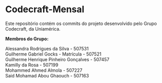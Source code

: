 # Codecraft-Mensal
Este repositório contém os commits do projeto desenvolvido pelo Grupo Codecraft, da Uniamérica.

**Membros do Grupo:** <br>

Alessandra Rodrigues da Silva - 507531 <br>
Guilherme Gabriel Gocks - Matrícula - 507521 <br>
Guilherme Henrique Pinheiro Gonçalves - 507457 <br>
Kamilly da Rosa - 507199 <br>
Mohammed Ahmed Almola - 507227 <br>
Said Mohamad Abou Ghaouch - 507163
